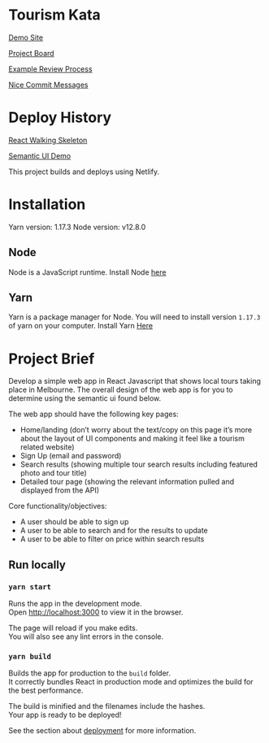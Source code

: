# Tourism Kata
[Demo Site](https://tourism-kata.netlify.app/)

[Project Board](https://github.com/joseph-allen/Kata-Tourism/projects/1)

[Example Review Process](https://github.com/joseph-allen/Kata-Tourism/pull/18)

[Nice Commit Messages](https://github.com/joseph-allen/Kata-Tourism/commits/master)

# Deploy History
[React Walking Skeleton](https://deploy-preview-20--tourism-kata.netlify.app/)

[Semantic UI Demo](https://deploy-preview-21--tourism-kata.netlify.app/)

This project builds and deploys using Netlify.

# Installation
Yarn version: 1.17.3
Node version: v12.8.0

## Node
Node is a JavaScript runtime. Install Node [here](https://nodejs.org/en/download/releases/)

## Yarn
Yarn is a package manager for Node. You will need to install version `1.17.3` of yarn on your computer. Install Yarn [Here](https://classic.yarnpkg.com/en/docs/install/#mac-stable)

# Project Brief
Develop a simple web app in React Javascript that shows local tours taking place in Melbourne. The overall design of the web app is for you to determine using the semantic ui found below.

The web app should have the following key pages:
- Home/landing (don’t worry about the text/copy on this page it’s more about the layout of UI components and making it feel like a tourism related website)
- Sign Up (email and password)
- Search results (showing multiple tour search results including featured photo and tour title)
- Detailed tour page (showing the relevant information pulled and displayed from the API)

Core functionality/objectives:
- A user should be able to sign up
- A user to be able to search and for the results to update
- A user to be able to filter on price within search results

## Run locally
### `yarn start`

Runs the app in the development mode.<br />
Open [http://localhost:3000](http://localhost:3000) to view it in the browser.

The page will reload if you make edits.<br />
You will also see any lint errors in the console.

### `yarn build`

Builds the app for production to the `build` folder.<br />
It correctly bundles React in production mode and optimizes the build for the best performance.

The build is minified and the filenames include the hashes.<br />
Your app is ready to be deployed!

See the section about [deployment](https://facebook.github.io/create-react-app/docs/deployment) for more information.
